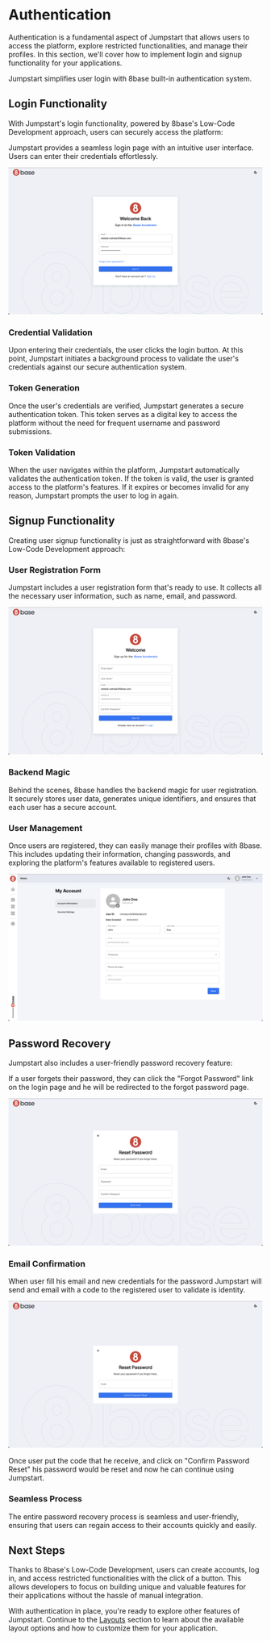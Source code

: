 # Authentication

Authentication is a fundamental aspect of Jumpstart that allows users to access the platform, explore restricted functionalities, and manage their profiles. In this section, we'll cover how to implement login and signup functionality for your applications.

Jumpstart simplifies user login with 8base built-in authentication system.

## Login Functionality

With Jumpstart's login functionality, powered by 8base's Low-Code Development approach, users can securely access the platform:

Jumpstart provides a seamless login page with an intuitive user interface. Users can enter their credentials effortlessly.

![Login Page](./assets/loginPage.png)

### Credential Validation

Upon entering their credentials, the user clicks the login button. At this point, Jumpstart initiates a background process to validate the user's credentials against our secure authentication system.

### Token Generation

Once the user's credentials are verified, Jumpstart generates a secure authentication token. This token serves as a digital key to access the platform without the need for frequent username and password submissions.

### Token Validation

When the user navigates within the platform, Jumpstart automatically validates the authentication token. If the token is valid, the user is granted access to the platform's features. If it expires or becomes invalid for any reason, Jumpstart prompts the user to log in again.


## Signup Functionality

Creating user signup functionality is just as straightforward with 8base's Low-Code Development approach:

### User Registration Form

Jumpstart includes a user registration form that's ready to use. It collects all the necessary user information, such as name, email, and password.

![Signup Form](./assets/signupPage.png)

### Backend Magic

Behind the scenes, 8base handles the backend magic for user registration. It securely stores user data, generates unique identifiers, and ensures that each user has a secure account.

### User Management

Once users are registered, they can easily manage their profiles with 8base. This includes updating their information, changing passwords, and exploring the platform's features available to registered users.

![User Profile](./assets/accountPage.png)

## Password Recovery

Jumpstart also includes a user-friendly password recovery feature:

If a user forgets their password, they can click the "Forgot Password" link on the login page and he will be redirected to the forgot password page.

![Forgot Password](./assets/forgotPassword.png)

### Email Confirmation

When user fill his email and new credentials for the password Jumpstart will send and email with a code to the registered user to validate is identity.

![Email Code Confirmation](./assets/resetPasswordCode.png)

Once user put the code that he receive, and click on "Confirm Password Reset" his password would be reset and now he can continue using Jumpstart.

### Seamless Process

The entire password recovery process is seamless and user-friendly, ensuring that users can regain access to their accounts quickly and easily.


## Next Steps

Thanks to 8base's Low-Code Development, users can create accounts, log in, and access restricted functionalities with the click of a button. This allows developers to focus on building unique and valuable features for their applications without the hassle of manual integration.

With authentication in place, you're ready to explore other features of Jumpstart. Continue to the [Layouts](#layouts) section to learn about the available layout options and how to customize them for your application.



